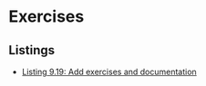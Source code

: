 # Exercises

## Listings

- [Listing 9.19: Add exercises and documentation](../../../all-listings/09-structuring-http-servers/19-add-exercises-and-documentation.md)
